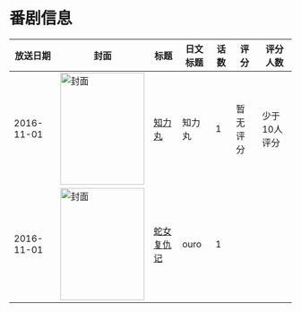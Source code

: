 # 番剧信息

|放送日期|封面|标题|日文标题|话数|评分|评分人数|
|---|---|---|---|---|---|---|
|2016-11-01|<img src="//lain.bgm.tv/pic/cover/c/63/e0/211545_DZ5uT.jpg" alt="封面" style="width:150px;height:200px;object-fit:cover;">|[知力丸](https://bangumi.tv/subject/211545)|知力丸|1|暂无评分|少于10人评分|
|2016-11-01|<img src="//lain.bgm.tv/pic/cover/c/81/b5/414867_WYobz.jpg" alt="封面" style="width:150px;height:200px;object-fit:cover;">|[蛇女复仇记](https://bangumi.tv/subject/414867)|ouro|1|||
